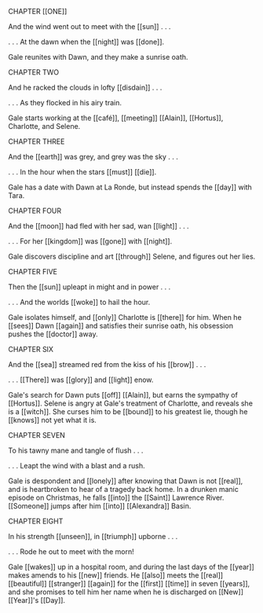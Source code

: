 CHAPTER [[ONE]]

And the wind went out to meet with the [[sun]] . . .

. . . At the dawn when the [[night]] was [[done]].

Gale reunites with Dawn, and they make a sunrise oath.

CHAPTER TWO

And he racked the clouds in lofty [[disdain]] . . .

. . . As they flocked in his airy train.

Gale starts working at the [[café]], [[meeting]] [[Alain]], [[Hortus]], Charlotte, and Selene.

CHAPTER THREE

And the [[earth]] was grey, and grey was the sky . . .

. . . In the hour when the stars [[must]] [[die]].

Gale has a date with Dawn at La Ronde, but instead spends the [[day]] with Tara.

CHAPTER FOUR

And the [[moon]] had fled with her sad, wan [[light]] . . .

. . . For her [[kingdom]] was [[gone]] with [[night]].

Gale discovers discipline and art [[through]] Selene, and figures out her lies.

CHAPTER FIVE

Then the [[sun]] upleapt in might and in power . . .

. . . And the worlds [[woke]] to hail the hour.

Gale isolates himself, and [[only]] Charlotte is [[there]] for him. When he [[sees]] Dawn [[again]] and satisfies their sunrise oath, his obsession pushes the [[doctor]] away.

CHAPTER SIX

And the [[sea]] streamed red from the kiss of his [[brow]] . . .

. . . [[There]] was [[glory]] and [[light]] enow.

Gale's search for Dawn puts [[off]] [[Alain]], but earns the sympathy of [[Hortus]]. Selene is angry at Gale's treatment of Charlotte, and reveals she is a [[witch]]. She curses him to be [[bound]] to his greatest lie, though he [[knows]] not yet what it is.

CHAPTER SEVEN

To his tawny mane and tangle of flush . . .

. . . Leapt the wind with a blast and a rush.

Gale is despondent and [[lonely]] after knowing that Dawn is not [[real]], and is heartbroken to hear of a tragedy back home. In a drunken manic episode on Christmas, he falls [[into]] the [[Saint]] Lawrence River. [[Someone]] jumps after him [[into]] [[Alexandra]] Basin.

CHAPTER EIGHT

In his strength [[unseen]], in [[triumph]] upborne . . .

. . . Rode he out to meet with the morn!

Gale [[wakes]] up in a hospital room, and during the last days of the [[year]] makes amends to his [[new]] friends. He [[also]] meets the [[real]] [[beautiful]] [[stranger]] [[again]] for the [[first]] [[time]] in seven [[years]], and she promises to tell him her name when he is discharged on [[New]] [[Year]]'s [[Day]].